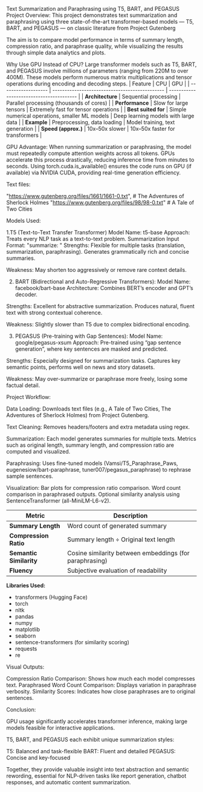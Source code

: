 Text Summarization and Paraphrasing using T5, BART, and PEGASUS
Project Overview:
    This project demonstrates text summarization and paraphrasing using three state-of-the-art transformer-based models — T5, BART, and PEGASUS — on classic literature from Project Gutenberg

The aim is to compare model performance in terms of summary length, compression ratio, and paraphrase quality, while visualizing the results through simple data analytics and plots.

Why Use GPU Instead of CPU?
     Large transformer models such as T5, BART, and PEGASUS involve millions of parameters (ranging from 220M to over 400M). These models perform numerous matrix multiplications and tensor operations during encoding and decoding steps.
| Feature             | CPU                                            | GPU                                      |
| ------------------- | ---------------------------------------------- | ---------------------------------------- |
| **Architecture**    | Sequential processing                          | Parallel processing (thousands of cores) |
| **Performance**     | Slow for large tensors                         | Extremely fast for tensor operations     |
| **Best suited for** | Simple numerical operations, smaller ML models | Deep learning models with large data     |
| **Example**         | Preprocessing, data loading                    | Model training, text generation          |
| **Speed (approx.)** | 10x–50x slower                                 | 10x–50x faster for transformers          |

GPU Advantage:
   When running summarization or paraphrasing, the model must repeatedly compute attention weights across all tokens. GPUs accelerate this process drastically, reducing inference time from minutes to seconds.
Using torch.cuda.is_available() ensures the code runs on GPU (if available) via NVIDIA CUDA, providing real-time generation efficiency.

Text files:

 "https://www.gutenberg.org/files/1661/1661-0.txt",  # The Adventures of Sherlock Holmes
 "https://www.gutenberg.org/files/98/98-0.txt"       # A Tale of Two Cities
  
Models Used:

1.T5 (Text-to-Text Transfer Transformer)
 Model Name: t5-base
 Approach: Treats every NLP task as a text-to-text problem.
 Summarization Input Format: "summarize: <text>"
Strengths:
 Flexible for multiple tasks (translation, summarization, paraphrasing).
 Generates grammatically rich and concise summaries.
 
Weakness:
  May shorten too aggressively or remove rare context details.

2. BART (Bidirectional and Auto-Regressive Transformers):
    Model Name: facebook/bart-base
    Architecture: Combines BERT’s encoder and GPT’s decoder.

Strengths:
  Excellent for abstractive summarization.
  Produces natural, fluent text with strong contextual coherence.

Weakness:
  Slightly slower than T5 due to complex bidirectional encoding.

3. PEGASUS (Pre-training with Gap Sentences):
   Model Name: google/pegasus-xsum
   Approach: Pre-trained using “gap sentence generation”, where key sentences are masked and predicted.

Strengths:
   Especially designed for summarization tasks.
   Captures key semantic points, performs well on news and story datasets.
  
Weakness:
   May over-summarize or paraphrase more freely, losing some factual detail.

Project Workflow:

Data Loading:
Downloads text files (e.g., A Tale of Two Cities, The Adventures of Sherlock Holmes) from Project Gutenberg.

Text Cleaning:
Removes headers/footers and extra metadata using regex.

Summarization:
Each model generates summaries for multiple texts.
Metrics such as original length, summary length, and compression ratio are computed and visualized.

Paraphrasing:
 Uses fine-tuned models (Vamsi/T5_Paraphrase_Paws, eugenesiow/bart-paraphrase, tuner007/pegasus_paraphrase) to rephrase sample sentences.

Visualization:
 Bar plots for compression ratio comparison.
 Word count comparison in paraphrased outputs.
 Optional similarity analysis using SentenceTransformer (all-MiniLM-L6-v2).

| Metric                  | Description                                             |
| ----------------------- | ------------------------------------------------------- |
| **Summary Length**      | Word count of generated summary                         |
| **Compression Ratio**   | Summary length ÷ Original text length                   |
| **Semantic Similarity** | Cosine similarity between embeddings (for paraphrasing) |
| **Fluency**             | Subjective evaluation of readability                    |



**Libraries Used:**
- transformers (Hugging Face)
- torch
- nltk
- pandas
- numpy
- matplotlib
- seaborn
- sentence-transformers (for similarity scoring)
- requests
- re

Visual Outputs:

 Compression Ratio Comparison: Shows how much each model compresses text.
 Paraphrased Word Count Comparison: Displays variation in paraphrase verbosity.
 Similarity Scores: Indicates how close paraphrases are to original sentences.

Conclusion:

 GPU usage significantly accelerates transformer inference, making large models feasible for interactive applications.
 
T5, BART, and PEGASUS each exhibit unique summarization styles:

  T5: Balanced and task-flexible
  BART: Fluent and detailed
  PEGASUS: Concise and key-focused

Together, they provide valuable insight into text abstraction and semantic rewording, essential for NLP-driven tasks like report generation, chatbot responses, and automatic content summarization.
